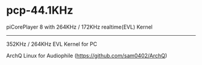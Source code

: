 # pcp-44.1KHz

piCorePlayer 8 with 264KHz / 172KHz realtime(EVL) Kernel

---

352KHz / 264KHz EVL Kernel for PC

ArchQ Linux for Audiophile (https://github.com/sam0402/ArchQ)
